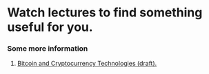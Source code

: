 # Watch lectures to find something useful for you.
### Some more information
1. [Bitcoin and Cryptocurrency Technologies (draft).
](https://d28rh4a8wq0iu5.cloudfront.net/bitcointech/readings/princeton_bitcoin_book.pdf)

